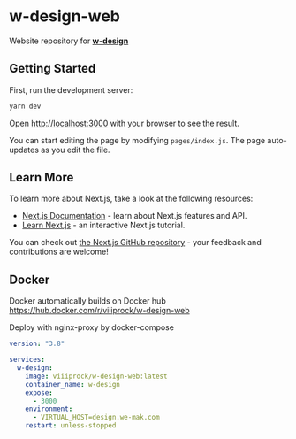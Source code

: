 # w-design-web

Website repository for **<a href="https://github.com/we-mak/w-design">w-design</a>**

## Getting Started

First, run the development server:

```bash
yarn dev
```

Open [http://localhost:3000](http://localhost:3000) with your browser to see the result.

You can start editing the page by modifying `pages/index.js`. The page auto-updates as you edit the file.

## Learn More

To learn more about Next.js, take a look at the following resources:

- [Next.js Documentation](https://nextjs.org/docs) - learn about Next.js features and API.
- [Learn Next.js](https://nextjs.org/learn) - an interactive Next.js tutorial.

You can check out [the Next.js GitHub repository](https://github.com/vercel/next.js/) - your feedback and contributions are welcome!

## Docker

Docker automatically builds on Docker hub https://hub.docker.com/r/viiiprock/w-design-web

Deploy with nginx-proxy by docker-compose

```yml
version: "3.8"

services:
  w-design:
    image: viiiprock/w-design-web:latest
    container_name: w-design
    expose:
      - 3000
    environment:
      - VIRTUAL_HOST=design.we-mak.com
    restart: unless-stopped
```
